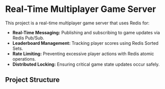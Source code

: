 # Real-Time Multiplayer Game Server

This project is a real-time multiplayer game server that uses Redis for:

- **Real-Time Messaging:** Publishing and subscribing to game updates via Redis Pub/Sub.
- **Leaderboard Management:** Tracking player scores using Redis Sorted Sets.
- **Rate Limiting:** Preventing excessive player actions with Redis atomic operations.
- **Distributed Locking:** Ensuring critical game state updates occur safely.

## Project Structure

